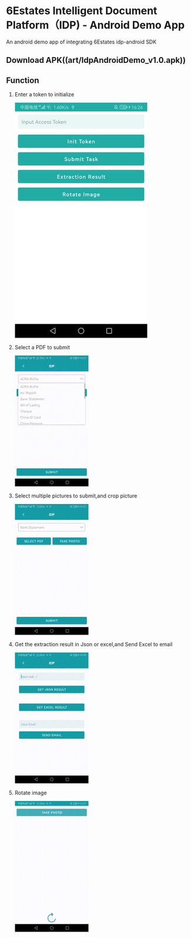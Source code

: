 # 6Estates Intelligent Document Platform（IDP) - Android Demo App

An android demo app of integrating 6Estates idp-android SDK

## Download APK((art/IdpAndroidDemo_v1.0.apk))

## Function

1. Enter a token to initialize
   
   ![](art/init.jpg)

2. Select a PDF to submit
   
   ![](art/submitpdf.gif)

3. Select multiple pictures to submit,and crop picture
   
   ![](art/submitpictures.gif)

4. Get the extraction result in Json or excel,and Send Excel to email
   
   ![](art/result.gif)

5. Rotate image
   
   ![](art/rotate.gif)
  

